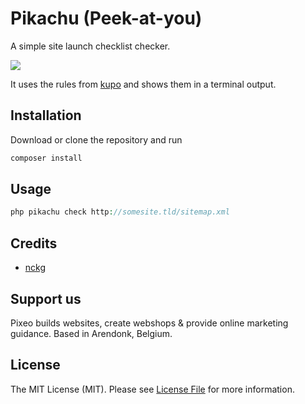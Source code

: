 # Pikachu (Peek-at-you)

A simple site launch checklist checker.

![](https://media.giphy.com/media/xuXzcHMkuwvf2/giphy.gif)

It uses the rules from [kupo](https://github.com/phanan/kupo) and shows them in a terminal output.

## Installation

Download or clone the repository and run

```bash
composer install
```

## Usage

``` php
php pikachu check http://somesite.tld/sitemap.xml
```

## Credits

- [nckg](https://github.com/nckg)

## Support us

Pixeo builds websites, create webshops & provide online marketing guidance. Based in Arendonk, Belgium. 

## License

The MIT License (MIT). Please see [License File](LICENSE.md) for more information.
